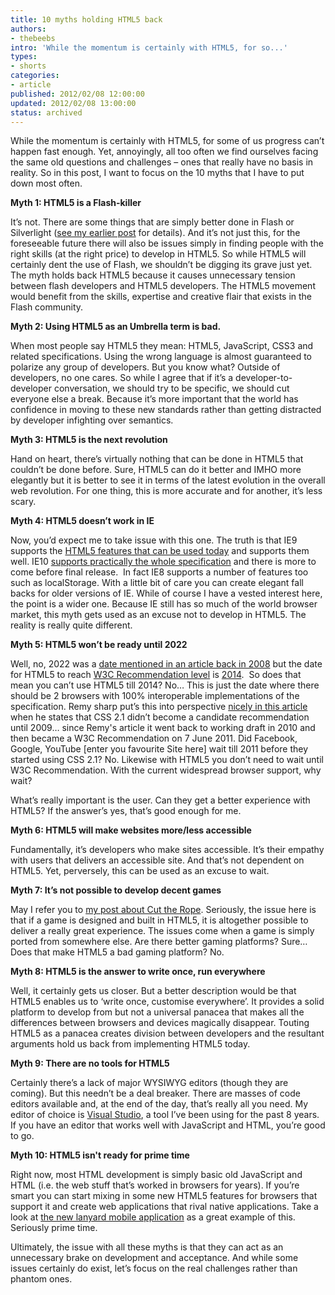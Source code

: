 ```yaml
---
title: 10 myths holding HTML5 back
authors:
- thebeebs
intro: 'While the momentum is certainly with HTML5, for so...'
types:
- shorts
categories:
- article
published: 2012/02/08 12:00:00
updated: 2012/02/08 13:00:00
status: archived
---
```


While the momentum is certainly with HTML5, for some of us progress can&rsquo;t happen fast enough. Yet, annoyingly, all too often we find ourselves facing the same old questions and challenges &ndash; ones that really have no basis in reality. So in this post, I want to focus on the 10 myths that I have to put down most often. <p>**Myth 1: HTML5 is a Flash-killer** 

It&rsquo;s not. There are some things that are simply better done in Flash or Silverlight ([see my earlier post](http://blogs.msdn.com/b/thebeebs/archive/2011/12/04/five-things-you-can-t-do-with-html5-yet.aspx) for details). And it&rsquo;s not just this, for the foreseeable future there will also be issues simply in finding people with the right skills (at the right price) to develop in HTML5. So while HTML5 will certainly dent the use of Flash, we shouldn&rsquo;t be digging its grave just yet. The myth holds back HTML5 because it causes unnecessary tension between flash developers and HTML5 developers. The HTML5 movement would benefit from the skills, expertise and creative flair that exists in the Flash community.

**Myth 2: Using HTML5 as an Umbrella term is bad.** 

When most people say HTML5 they mean: HTML5, JavaScript, CSS3 and related specifications. Using the wrong language is almost guaranteed to polarize any group of developers. But you know what? Outside of developers, no one cares. So while I agree that if it&rsquo;s a developer-to-developer conversation, we should try to be specific, we should cut everyone else a break. Because it&rsquo;s more important that the world has confidence in moving to these new standards rather than getting distracted by developer infighting over semantics.

**Myth 3: HTML5 is the next revolution** 

Hand on heart, there&rsquo;s virtually nothing that can be done in HTML5 that couldn&rsquo;t be done before. Sure, HTML5 can do it better and IMHO more elegantly but it is better to see it in terms of the latest evolution in the overall web revolution. For one thing, this is more accurate and for another, it&rsquo;s less scary. 

**Myth 4: HTML5 doesn&rsquo;t work in IE** 

Now, you&rsquo;d expect me to take issue with this one. The truth is that IE9 supports the [HTML5 features that can be used today](http://msdn.microsoft.com/en-gb/ie/ff468705) and supports them well. IE10 [supports practically the whole specification](http://msdn.microsoft.com/library/hh673549.aspx) and there is more to come before final release.&nbsp; In fact IE8 supports a number of features too such as localStorage. With a little bit of care you can create elegant fall backs for older versions of IE. While of course I have a vested interest here, the point is a wider one. Because IE still has so much of the world browser market, this myth gets used as an excuse not to develop in HTML5. The reality is really quite different. 

**Myth 5: HTML5 won&rsquo;t be ready until 2022**

Well, no, 2022 was a [date mentioned in an article back in 2008](http://www.techrepublic.com/blog/programming-and-development/html-5-editor-ian-hickson-discusses-features-pain-points-adoption-rate-and-more/718) but the date for HTML5 to reach [W3C Recommendation level](http://en.wikipedia.org/wiki/W3C_recommendation) is [2014](http://www.w3.org/2007/03/HTML-WG-charter.html).&nbsp; So does that mean you can&rsquo;t use HTML5 till 2014? No&hellip; This is just the date where there should be 2 browsers with 100% interoperable implementations of the specification. Remy sharp put&rsquo;s this into perspective [nicely in this article](http://html5doctor.com/2022-or-when-will-html-5-be-ready/) when he states that CSS 2.1 didn&rsquo;t become a candidate recommendation until 2009&hellip; since Remy's article it went back to working draft in 2010 and then became a W3C Recommendation on 7 June 2011. Did Facebook, Google, YouTube [enter you favourite Site here] wait till 2011 before they started using CSS 2.1? No. Likewise with HTML5 you don&rsquo;t need to wait until W3C Recommendation. With the current widespread browser support, why wait? 

What&rsquo;s really important is the user. Can they get a better experience with HTML5? If the answer&rsquo;s yes, that&rsquo;s good enough for me. 

**Myth 6: HTML5 will make websites more/less accessible** 

Fundamentally, it&rsquo;s developers who make sites accessible. It&rsquo;s their empathy with users that delivers an accessible site. And that&rsquo;s not dependent on HTML5. Yet, perversely, this can be used as an excuse to wait. 

**Myth 7: It&rsquo;s not possible to develop decent games** 

May I refer you to [my post about Cut the Rope](http://blogs.msdn.com/b/thebeebs/archive/2012/01/10/cut-the-rope-now-in-html5.aspx). Seriously, the issue here is that if a game is designed and built in HTML5, it is altogether possible to deliver a really great experience. The issues come when a game is simply ported from somewhere else. Are there better gaming platforms? Sure&hellip; Does that make HTML5 a bad gaming platform? No.

**Myth 8: HTML5 is the answer to write once, run everywhere** 

Well, it certainly gets us closer. But a better description would be that HTML5 enables us to &lsquo;write once, customise everywhere&rsquo;. It provides a solid platform to develop from but not a universal panacea that makes all the differences between browsers and devices magically disappear. Touting HTML5 as a panacea creates division between developers and the resultant arguments hold us back from implementing HTML5 today.

**Myth 9: There are no tools for HTML5** 

Certainly there&rsquo;s a lack of major WYSIWYG editors (though they are coming). But this needn&rsquo;t be a deal breaker. There are masses of code editors available and, at the end of the day, that&rsquo;s really all you need. My editor of choice is [Visual Studio](http://www.microsoft.com/visualstudio/en-gb), a tool I&rsquo;ve been using for the past 8 years. If you have an editor that works well with JavaScript and HTML, you&rsquo;re good to go. 

**Myth 10: HTML5 isn't ready for prime time** 

Right now, most HTML development is simply basic old JavaScript and HTML (i.e. the web stuff that&rsquo;s worked in browsers for years). If you&rsquo;re smart you can start mixing in some new HTML5 features for browsers that support it and create web applications that rival native applications. Take a look at [the new lanyard mobile application](http://www.readwriteweb.com/mobile/2012/01/how-lanyrd-uses-html5-for-a-gr.php) as a great example of this. Seriously prime time. 

Ultimately, the issue with all these myths is that they can act as an unnecessary brake on development and acceptance. And while some issues certainly do exist, let&rsquo;s focus on the real challenges rather than phantom ones. 
</p>